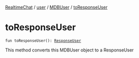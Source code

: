 [RealtimeChat](../../index.md) / [user](../index.md) / [MDBUser](index.md) / [toResponseUser](./to-response-user.md)

# toResponseUser

`fun toResponseUser(): `[`ResponseUser`](../-response-user/index.md)

This method converts this MDBUser object to a ResponseUser

